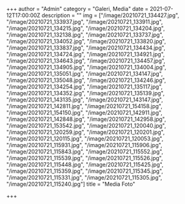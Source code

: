 +++
author = "Admin"
category = "Galeri, Media"
date = 2021-07-12T17:00:00Z
description = ""
img = ["/image/20210721_134427.jpg", "/image/20210721_133937.jpg", "/image/20210721_133911.jpg", "/image/20210721_134215.jpg", "/image/20210721_134204.jpg", "/image/20210721_132138.jpg", "/image/20210721_133737.jpg", "/image/20210721_134052.jpg", "/image/20210721_133820.jpg", "/image/20210721_133837.jpg", "/image/20210721_134434.jpg", "/image/20210721_134724.jpg", "/image/20210721_134921.jpg", "/image/20210721_134643.jpg", "/image/20210721_134457.jpg", "/image/20210721_134905.jpg", "/image/20210721_134004.jpg", "/image/20210721_135051.jpg", "/image/20210721_134147.jpg", "/image/20210721_135048.jpg", "/image/20210721_134246.jpg", "/image/20210721_134254.jpg", "/image/20210721_135117.jpg", "/image/20210721_134352.jpg", "/image/20210721_135139.jpg", "/image/20210721_143135.jpg", "/image/20210721_143147.jpg", "/image/20210721_142811.jpg", "/image/20210721_154158.jpg", "/image/20210721_154150.jpg", "/image/20210721_142911.jpg", "/image/20210721_142848.jpg", "/image/20210721_142958.jpg", "/image/20210721_153542.jpg", "/image/20210721_120040.jpg", "/image/20210721_120259.jpg", "/image/20210721_120201.jpg", "/image/20210721_120115.jpg", "/image/20210721_120053.jpg", "/image/20210721_115931.jpg", "/image/20210721_115906.jpg", "/image/20210721_115843.jpg", "/image/20210721_115552.jpg", "/image/20210721_115539.jpg", "/image/20210721_115526.jpg", "/image/20210721_115448.jpg", "/image/20210721_115425.jpg", "/image/20210721_115359.jpg", "/image/20210721_115345.jpg", "/image/20210721_115331.jpg", "/image/20210721_115305.jpg", "/image/20210721_115240.jpg"]
title = "Media Foto"

+++
